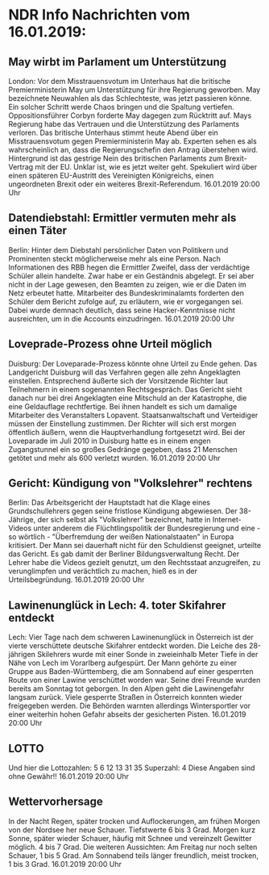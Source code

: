 # NDR Info Nachrichten vom 16.01.2019:


## May wirbt im Parlament um Unterstützung
London: Vor dem Misstrauensvotum im Unterhaus hat die britische Premierministerin May um Unterstützung für ihre Regierung geworben. May bezeichnete Neuwahlen als das Schlechteste, was jetzt passieren könne. Ein solcher Schritt werde Chaos bringen und die Spaltung vertiefen. Oppositionsführer Corbyn forderte May dagegen zum Rücktritt auf. Mays Regierung habe das Vertrauen und die Unterstützung des Parlaments verloren. Das britische Unterhaus stimmt heute Abend über ein Misstrauensvotum gegen Premierministerin May ab. Experten sehen es als wahrscheinlich an, dass die Regierungschefin den Antrag überstehen wird. Hintergrund ist das gestrige Nein des britischen Parlaments zum Brexit-Vertrag mit der EU. Unklar ist, wie es jetzt weiter geht. Spekuliert wird über einen späteren EU-Austritt des Vereinigten Königreichs, einen ungeordneten Brexit oder ein weiteres Brexit-Referendum. 16.01.2019 20:00 Uhr 

## Datendiebstahl: Ermittler vermuten mehr als einen Täter
Berlin: Hinter dem Diebstahl persönlicher Daten von Politikern und Prominenten steckt möglicherweise mehr als eine Person. Nach Informationen des RBB hegen die Ermittler Zweifel, dass der verdächtige Schüler allein handelte. Zwar habe er ein Geständnis abgelegt. Er sei aber nicht in der Lage gewesen, den Beamten zu zeigen, wie er die Daten im Netz erbeutet hatte. Mitarbeiter des Bundeskriminalamts forderten den Schüler dem Bericht zufolge auf, zu erläutern, wie er vorgegangen sei. Dabei wurde demnach deutlich, dass seine Hacker-Kenntnisse nicht ausreichten, um in die Accounts einzudringen. 16.01.2019 20:00 Uhr 

## Loveprade-Prozess ohne Urteil möglich
Duisburg: Der Loveparade-Prozess könnte ohne Urteil zu Ende gehen. Das Landgericht Duisburg will das Verfahren gegen alle zehn Angeklagten einstellen. Entsprechend äußerte sich der Vorsitzende Richter laut Teilnehmern in einem sogenannten Rechtsgespräch. Das Gericht sieht danach nur bei drei Angeklagten eine Mitschuld an der Katastrophe, die eine Geldauflage rechtfertige. Bei ihnen handelt es sich um damalige Mitarbeiter des Veranstalters Lopavent. Staatsanwaltschaft und Verteidiger müssen der Einstellung zustimmen. Der Richter will sich erst morgen öffentlich äußern, wenn die Hauptverhandlung fortgesetzt wird. Bei der Loveparade im Juli 2010 in Duisburg hatte es in einem engen Zugangstunnel ein so großes Gedränge gegeben, dass 21 Menschen getötet und mehr als 600 verletzt wurden. 16.01.2019 20:00 Uhr 

## Gericht: Kündigung von "Volkslehrer" rechtens
Berlin: Das Arbeitsgericht der Hauptstadt hat die Klage eines Grundschullehrers gegen seine fristlose Kündigung abgewiesen. Der 38-Jährige, der sich selbst als "Volkslehrer" bezeichnet, hatte in Internet-Videos unter anderem die Flüchtlingspolitik der Bundesregierung und eine - so wörtlich - "Überfremdung der weißen Nationalstaaten" in Europa kritisiert. Der Mann sei dauerhaft nicht für den Schuldienst geeignet, urteilte das Gericht. Es gab damit der Berliner Bildungsverwaltung Recht. Der Lehrer habe die Videos gezielt genutzt, um den Rechtsstaat anzugreifen, zu verunglimpfen und verächtlich zu machen, hieß es in der Urteilsbegründung. 16.01.2019 20:00 Uhr 

## Lawinenunglück in Lech: 4. toter Skifahrer entdeckt
Lech:	Vier Tage nach dem schweren Lawinenunglück in Österreich ist der vierte verschüttete deutsche Skifahrer entdeckt worden. Die Leiche des 28-jährigen Skilehrers wurde mit einer Sonde in zweieinhalb Meter Tiefe in der Nähe von Lech im Vorarlberg aufgespürt. Der Mann gehörte zu einer Gruppe aus Baden-Württemberg, die am Sonnabend auf einer gesperrten Route von einer Lawine verschüttet worden war. Seine drei Freunde wurden bereits am Sonntag tot geborgen. In den Alpen geht die Lawinengefahr langsam zurück. Viele gesperrte Straßen in Österreich konnten wieder freigegeben werden. Die Behörden warnten allerdings Wintersportler vor einer weiterhin hohen Gefahr abseits der gesicherten Pisten. 16.01.2019 20:00 Uhr 

## LOTTO
Und hier die Lottozahlen:
5		6		12		13		31		35
Superzahl:		4 Diese Angaben sind ohne Gewähr!! 16.01.2019 20:00 Uhr 

## Wettervorhersage
In der Nacht Regen, später trocken und Auflockerungen, am frühen Morgen von der Nordsee her neue Schauer. Tiefstwerte 6 bis 3 Grad. Morgen kurz Sonne, später wieder Schauer, häufig mit Schnee und vereinzelt Gewitter möglich. 4 bis 7 Grad. Die weiteren Aussichten: Am Freitag nur noch selten Schauer, 1 bis 5 Grad. Am Sonnabend teils länger freundlich, meist trocken, 1 bis 3 Grad. 16.01.2019 20:00 Uhr 
